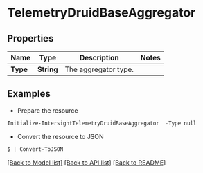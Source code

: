 # TelemetryDruidBaseAggregator
## Properties

Name | Type | Description | Notes
------------ | ------------- | ------------- | -------------
**Type** | **String** | The aggregator type. | 

## Examples

- Prepare the resource
```powershell
Initialize-IntersightTelemetryDruidBaseAggregator  -Type null
```

- Convert the resource to JSON
```powershell
$ | Convert-ToJSON
```

[[Back to Model list]](../README.md#documentation-for-models) [[Back to API list]](../README.md#documentation-for-api-endpoints) [[Back to README]](../README.md)

